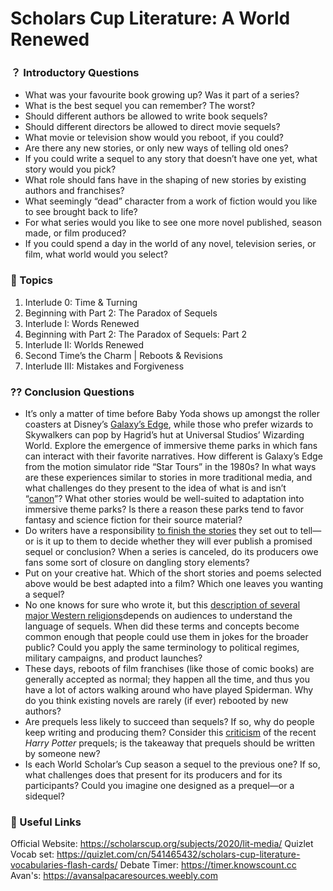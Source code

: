 # Scholars Cup Literature: A World Renewed

### ？ Introductory Questions

- What was your favourite book growing up? Was it part of a series?
- What is the best sequel you can remember? The worst?
- Should different authors be allowed to write book sequels?
- Should different directors be allowed to direct movie sequels?
- What movie or television show would you reboot, if you could?
- Are there any new stories, or only new ways of telling old ones?
- If you could write a sequel to any story that doesn’t have one yet, what story would you pick?
- What role should fans have in the shaping of new stories by existing authors and franchises?
- What seemingly “dead” character from a work of fiction would you like to see brought back to life?
- For what series would you like to see one more novel published, season made, or film produced?
- If you could spend a day in the world of any novel, television series, or film, what world would you select?

### 📌 Topics

1. Interlude 0: Time & Turning
2. Beginning with Part 2: The Paradox of Sequels
3. Interlude I: Words Renewed
4. Beginning with Part 2: The Paradox of Sequels: Part 2
5.  Interlude II: Worlds Renewed
6. Second Time’s the Charm | Reboots & Revisions
7. Interlude III: Mistakes and Forgiveness

### ⁇ Conclusion Questions

- It’s only a matter of time before Baby Yoda shows up amongst the roller coasters at Disney’s [Galaxy’s Edge](https://www.space.com/40842-star-wars-galaxy-edge-theme-park.html), while those who prefer wizards to Skywalkers can pop by Hagrid’s hut at Universal Studios’ Wizarding World. Explore the emergence of immersive theme parks in which fans can interact with their favorite narratives. How different is Galaxy’s Edge from the motion simulator ride “Star Tours” in the 1980s? In what ways are these experiences similar to stories in more traditional media, and what challenges do they present to the idea of what is and isn’t “[canon](https://www.polygon.com/star-wars/2019/5/30/18645775/star-wars-land-disneyland-story-canon-galaxys-edge)”? What other stories would be well-suited to adaptation into immersive theme parks? Is there a reason these parks tend to favor fantasy and science fiction for their source material?
- Do writers have a responsibility [to finish the stories](https://www.theatlantic.com/entertainment/archive/2019/05/george-r-r-martin-song-of-ice-and-fire-books-game-of-thrones-ending/589903/) they set out to tell—or is it up to them to decide whether they will ever publish a promised sequel or conclusion? When a series is canceled, do its producers owe fans some sort of closure on dangling story elements?
- Put on your creative hat. Which of the short stories and poems selected above would be best adapted into a film? Which one leaves you wanting a sequel?
- No one knows for sure who wrote it, but this [description of several major Western religions](https://innoculous.com/2016/08/explain-religions-abraham-hollywood-generation/)depends on audiences to understand the language of sequels. When did these terms and concepts become common enough that people could use them in jokes for the broader public? Could you apply the same terminology to political regimes, military campaigns, and product launches?
- These days, reboots of film franchises (like those of comic books) are generally accepted as normal; they happen all the time, and thus you have a lot of actors walking around who have played Spiderman. Why do you think existing novels are rarely (if ever) rebooted by new authors?
- Are prequels less likely to succeed than sequels? If so, why do people keep writing and producing them? Consider this [criticism](https://www.indiewire.com/2018/11/fantastic-beasts-reveals-j-k-rowling-has-the-same-problem-george-lucas-did-analysis-1202022503/) of the recent *Harry Potter* prequels; is the takeaway that prequels should be written by someone new?
- Is each World Scholar’s Cup season a sequel to the previous one? If so, what challenges does that present for its producers and for its participants? Could you imagine one designed as a prequel—or a sidequel?

### 🔗 Useful Links

Official Website: https://scholarscup.org/subjects/2020/lit-media/
Quizlet Vocab set: https://quizlet.com/cn/541465432/scholars-cup-literature-vocabularies-flash-cards/
Debate Timer: https://timer.knowscount.cc
Avan's: https://avansalpacaresources.weebly.com

